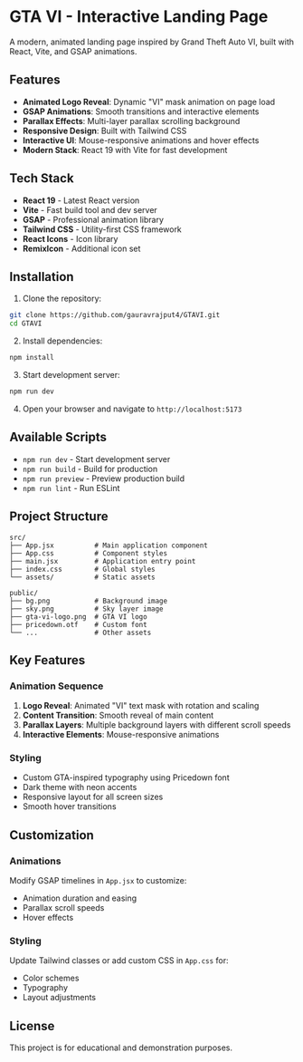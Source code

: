 # GTA VI - Interactive Landing Page

A modern, animated landing page inspired by Grand Theft Auto VI, built with React, Vite, and GSAP animations.

## Features

- **Animated Logo Reveal**: Dynamic "VI" mask animation on page load
- **GSAP Animations**: Smooth transitions and interactive elements
- **Parallax Effects**: Multi-layer parallax scrolling background
- **Responsive Design**: Built with Tailwind CSS
- **Interactive UI**: Mouse-responsive animations and hover effects
- **Modern Stack**: React 19 with Vite for fast development

## Tech Stack

- **React 19** - Latest React version
- **Vite** - Fast build tool and dev server
- **GSAP** - Professional animation library
- **Tailwind CSS** - Utility-first CSS framework
- **React Icons** - Icon library
- **RemixIcon** - Additional icon set

## Installation

1. Clone the repository:
```bash
git clone https://github.com/gauravrajput4/GTAVI.git
cd GTAVI
```

2. Install dependencies:
```bash
npm install
```

3. Start development server:
```bash
npm run dev
```

4. Open your browser and navigate to `http://localhost:5173`

## Available Scripts

- `npm run dev` - Start development server
- `npm run build` - Build for production
- `npm run preview` - Preview production build
- `npm run lint` - Run ESLint

## Project Structure

```
src/
├── App.jsx          # Main application component
├── App.css          # Component styles
├── main.jsx         # Application entry point
├── index.css        # Global styles
└── assets/          # Static assets

public/
├── bg.png           # Background image
├── sky.png          # Sky layer image
├── gta-vi-logo.png  # GTA VI logo
├── pricedown.otf    # Custom font
└── ...              # Other assets
```

## Key Features

### Animation Sequence
1. **Logo Reveal**: Animated "VI" text mask with rotation and scaling
2. **Content Transition**: Smooth reveal of main content
3. **Parallax Layers**: Multiple background layers with different scroll speeds
4. **Interactive Elements**: Mouse-responsive animations

### Styling
- Custom GTA-inspired typography using Pricedown font
- Dark theme with neon accents
- Responsive layout for all screen sizes
- Smooth hover transitions

## Customization

### Animations
Modify GSAP timelines in `App.jsx` to customize:
- Animation duration and easing
- Parallax scroll speeds
- Hover effects

### Styling
Update Tailwind classes or add custom CSS in `App.css` for:
- Color schemes
- Typography
- Layout adjustments



## License

This project is for educational and demonstration purposes.

